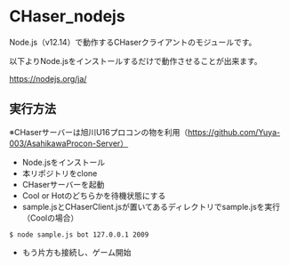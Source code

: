 # CHaser_nodejs
Node.js（v12.14）で動作するCHaserクライアントのモジュールです。

以下よりNode.jsをインストールするだけで動作させることが出来ます。

https://nodejs.org/ja/

## 実行方法
※CHaserサーバーは旭川U16プロコンの物を利用（https://github.com/Yuya-003/AsahikawaProcon-Server）
* Node.jsをインストール
* 本リポジトリをclone
* CHaserサーバーを起動
* Cool or Hotのどちらかを待機状態にする
* sample.jsとCHaserClient.jsが置いてあるディレクトリでsample.jsを実行（Coolの場合）

```
$ node sample.js bot 127.0.0.1 2009
```

* もう片方も接続し、ゲーム開始

